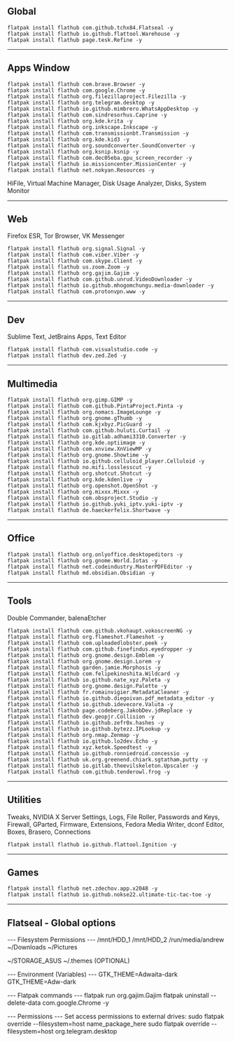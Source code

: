 ## Global
```
flatpak install flathub com.github.tchx84.Flatseal -y
flatpak install flathub io.github.flattool.Warehouse -y
flatpak install flathub page.tesk.Refine -y
```
___

## Apps Window
```
flatpak install flathub com.brave.Browser -y
flatpak install flathub com.google.Chrome -y
flatpak install flathub org.filezillaproject.Filezilla -y
flatpak install flathub org.telegram.desktop -y
flatpak install flathub io.github.mimbrero.WhatsAppDesktop -y
flatpak install flathub com.sindresorhus.Caprine -y
flatpak install flathub org.kde.krita -y
flatpak install flathub org.inkscape.Inkscape -y
flatpak install flathub com.transmissionbt.Transmission -y
flatpak install flathub org.kde.kid3 -y
flatpak install flathub org.soundconverter.SoundConverter -y
flatpak install flathub org.ksnip.ksnip -y
flatpak install flathub com.dec05eba.gpu_screen_recorder -y
flatpak install flathub io.missioncenter.MissionCenter -y
flatpak install flathub net.nokyan.Resources -y
```
HiFile, Virtual Machine Manager, Disk Usage Analyzer, Disks, System Monitor

___

## Web
Firefox ESR, Tor Browser, VK Messenger
```
flatpak install flathub org.signal.Signal -y
flatpak install flathub com.viber.Viber -y
flatpak install flathub com.skype.Client -y
flatpak install flathub us.zoom.Zoom -y
flatpak install flathub org.gajim.Gajim -y
flatpak install flathub com.github.unrud.VideoDownloader -y
flatpak install flathub io.github.mhogomchungu.media-downloader -y
flatpak install flathub com.protonvpn.www -y
```
___

## Dev
Sublime Text, JetBrains Apps, Text Editor
```
flatpak install flathub com.visualstudio.code -y
flatpak install flathub dev.zed.Zed -y
```
___

## Multimedia
```
flatpak install flathub org.gimp.GIMP -y
flatpak install flathub com.github.PintaProject.Pinta -y
flatpak install flathub org.nomacs.ImageLounge -y
flatpak install flathub org.gnome.gThumb -y
flatpak install flathub com.kjxbyz.PicGuard -y
flatpak install flathub com.github.huluti.Curtail -y
flatpak install flathub io.gitlab.adhami3310.Converter -y
flatpak install flathub org.kde.optiimage -y
flatpak install flathub com.xnview.XnViewMP -y
flatpak install flathub org.gnome.Showtime -y
flatpak install flathub io.github.celluloid_player.Celluloid -y
flatpak install flathub no.mifi.losslesscut -y
flatpak install flathub org.shotcut.Shotcut -y
flatpak install flathub org.kde.kdenlive -y
flatpak install flathub org.openshot.OpenShot -y
flatpak install flathub org.mixxx.Mixxx -y
flatpak install flathub com.obsproject.Studio -y
flatpak install flathub io.github.yuki_iptv.yuki-iptv -y
flatpak install flathub de.haeckerfelix.Shortwave -y
```
___

## Office
```
flatpak install flathub org.onlyoffice.desktopeditors -y
flatpak install flathub org.gnome.World.Iotas -y
flatpak install flathub net.codeindustry.MasterPDFEditor -y
flatpak install flathub md.obsidian.Obsidian -y
```
___

## Tools
Double Commander, balenaEtcher
```
flatpak install flathub com.github.vkohaupt.vokoscreenNG -y
flatpak install flathub org.flameshot.Flameshot -y
flatpak install flathub com.uploadedlobster.peek -y
flatpak install flathub com.github.finefindus.eyedropper -y
flatpak install flathub org.gnome.design.Emblem -y
flatpak install flathub org.gnome.design.Lorem -y
flatpak install flathub garden.jamie.Morphosis -y
flatpak install flathub com.felipekinoshita.Wildcard -y
flatpak install flathub io.github.nate_xyz.Paleta -y
flatpak install flathub org.gnome.design.Palette -y
flatpak install flathub fr.romainvigier.MetadataCleaner -y
flatpak install flathub io.github.diegoivan.pdf_metadata_editor -y
flatpak install flathub io.github.idevecore.Valuta -y
flatpak install flathub page.codeberg.JakobDev.jdReplace -y
flatpak install flathub dev.geopjr.Collision -y
flatpak install flathub io.github.zefr0x.hashes -y
flatpak install flathub io.github.bytezz.IPLookup -y
flatpak install flathub org.nmap.Zenmap -y
flatpak install flathub io.github.lo2dev.Echo -y
flatpak install flathub xyz.ketok.Speedtest -y
flatpak install flathub io.github.ronniedroid.concessio -y
flatpak install flathub uk.org.greenend.chiark.sgtatham.putty -y
flatpak install flathub io.gitlab.theevilskeleton.Upscaler -y
flatpak install flathub com.github.tenderowl.frog -y
```
___

## Utilities
Tweaks, NVIDIA X Server Settings, Logs, File Roller, Passwords and Keys, Firewall, GParted, Firmware, Extensions, Fedora Media Writer, dconf Editor, Boxes, Brasero, Connections
```
flatpak install flathub io.github.flattool.Ignition -y
```
___

## Games
```
flatpak install flathub net.zdechov.app.x2048 -y
flatpak install flathub io.github.nokse22.ultimate-tic-tac-toe -y
```
___

## Flatseal - Global options

--- Filesystem Permissions ---
/mnt/HDD_1
/mnt/HDD_2
/run/media/andrew
~/Downloads
~/Pictures

~/STORAGE_ASUS
~/.themes (OPTIONAL)

--- Environment (Variables) ---
GTK_THEME=Adwaita-dark
GTK_THEME=Adw-dark

--- Flatpak commands ---
flatpak run org.gajim.Gajim
flatpak uninstall --delete-data com.google.Chrome -y

--- Permissions ---
Set access permissions to external drives:
sudo flatpak override --filesystem=host name_package_here
sudo flatpak override --filesystem=host org.telegram.desktop
